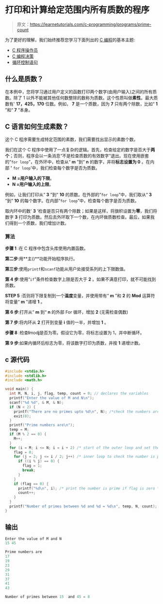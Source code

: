 # 打印和计算给定范围内所有质数的程序

> 原文：<https://learnetutorials.com/c-programming/programs/prime-count>

为了更好的理解，我们始终推荐您学习下面列出的 [C 编程](../ "C programming")的基本主题:

*   [C 程序操作员](../../c-programming/operators "C program tokens")
*   [C 编程决策](../../c-programming/decision-making-statements "C programming decision making")
*   [循环控制语句](../../c-programming/loop-control-statements)

## 什么是质数？

在本例中，您将学习通过用户定义的函数打印两个数字(由用户输入)之间的所有质数。除了 1 以外不能被其他任何数整除的数称为质数。这个性质叫做**素性**。最大质数有' **17，425，170** 位数。例如， **7** 是一个质数，因为 **7** 只有两个除数，比如“ **1** ”和“ **7** ”本身。

## C 语言如何生成素数？

这个 C 程序需要生成特定范围的素数，我们需要找出显示的素数个数。

我们在这个 C 程序中使用了一点复杂的逻辑。首先，检查给定的数字是否大于**两个**；否则，程序会以一条消息“不是检查质数的有效数字”退出。现在使用嵌套的“`for loop`”，在外环中，检查从“ **m** ”到“ **n** 的数字，并将**标志设置为 0** 。在内部 **'** `for loop`'中，我们检查每个数字是否为质数。

*   **M =用户输入的下限**。
*   **N =用户输入的上限**。

例如，让我们打印从“ **3** ”到“ **10** 的质数。在外部的“`for loop`”中，我们取从“ **3** ”到“ **10** 的每个数字。在内部“`for loop`”中，检查每个数字是否为质数。

取内环中的数' **3** '检查是否只有两个除数；如果是这样，将旗帜设置为**零**，我们将数字 **3** 打印为质数。然后去外环取下一个数，在内环做质数检查。最后，如果我们得到一个质数，我们增加计数。

### 算法

**步骤 1** :在 C 程序中包含头库使用内置函数。

**第二步**:用**主()**功能开始程序执行。

**第三步**:使用`printf`和`scanf`功能从用户处接受系列的上下限数值。

**第 4 步**:使用“`if`”条件检查数字上限是否大于 **2** 。如果不满意打印，就不可能找到质数。

**STEP 5** :否则将下限复制到一个**温度**变量，并使用带有“ **m** ”和 **2** 的 **Mod** 运算符将变量“ **m** ”递增 **1** 。

**第 6 步**:打开从“ **m** 到“ **n** 的外部 For 循环，增加 **2** (无需检查偶数)

**第 7 步**:将内环从 **2** 打开到变量 **i** 值的一半，并增加 **1** 。

**步骤 8** :检查**I**mod**j**是否为零。假设它为零，将标志设置为 1，并中断循环。

**第 9 步**:如果内循环后标志为零，将该数字打印为质数，并按 **1** 递增计数。

## c 源代码

```c
#include <stdio.h>
#include <stdlib.h>
#include <math.h>

void main() {
  int M, N, i, j, flag, temp, count = 0; // declares the variables
  printf("Enter the value of M and N\n");
  scanf("%d %d", & M, & N);
  if (N < 2) {
    printf("There are no primes upto %d\n", N); /*check the numbers are greater than 2*/
    exit(0);
  }
  printf("Prime numbers are\n");
  temp = M;
  if (M % 2 == 0) {
    M++;
  }
  for (i = M; i <= N; i = i + 2) /* start of the outer loop and set the flag as zero */ {
    flag = 0;
    for (j = 2; j <= i / 2; j++) /* inner loop to check the number is prime */ {
      if ((i % j) == 0) {
        flag = 1;
        break;
      }
    }
    if (flag == 0) {
      printf("%d\n", i); /* print the number is prime if flag is zero */
      count++;
    }
  }
  printf("Number of primes between %d and %d = %d\n", temp, N, count);
}

```

## 输出

```c
Enter the value of M and N
15 45

Prime numbers are
17
19
23
29
31
37
41
43

Number of primes between 15  and 45 = 8
```